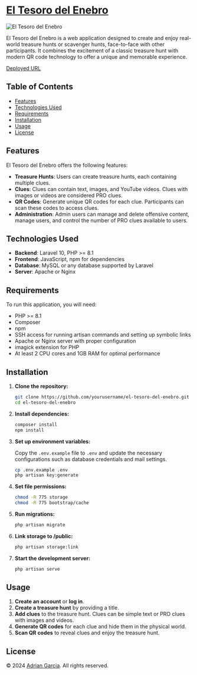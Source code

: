 # [El Tesoro del Enebro](https://enebro.fr.to/)

![El Tesoro del Enebro](https://enebro.fr.to/assets/img/homeImages/landingThumb.png)

El Tesoro del Enebro is a web application designed to create and enjoy real-world treasure hunts or scavenger hunts, face-to-face with other participants. It combines the excitement of a classic treasure hunt with modern QR code technology to offer a unique and memorable experience.

[Deployed URL](https://enebro.fr.to/)

## Table of Contents

- [Features](#features)
- [Technologies Used](#technologies-used)
- [Requirements](#requirements)
- [Installation](#installation)
- [Usage](#usage)
- [License](#license)

## Features

El Tesoro del Enebro offers the following features:

- **Treasure Hunts**: Users can create treasure hunts, each containing multiple clues.
- **Clues**: Clues can contain text, images, and YouTube videos. Clues with images or videos are considered PRO clues.
- **QR Codes**: Generate unique QR codes for each clue. Participants can scan these codes to access clues.
- **Administration**: Admin users can manage and delete offensive content, manage users, and control the number of PRO clues available to users.

## Technologies Used


- **Backend**: Laravel 10, PHP >= 8.1
- **Frontend**: JavaScript, npm for dependencies
- **Database**: MySQL or any database supported by Laravel
- **Server**: Apache or Nginx

## Requirements

To run this application, you will need:

- PHP >= 8.1
- Composer
- npm
- SSH access for running artisan commands and setting up symbolic links
- Apache or Nginx server with proper configuration
- imagick extension for PHP
- At least 2 CPU cores and 1GB RAM for optimal performance

## Installation

1. **Clone the repository:**

    ```sh
    git clone https://github.com/yourusername/el-tesoro-del-enebro.git
    cd el-tesoro-del-enebro
    ```

2. **Install dependencies:**

    ```sh
    composer install
    npm install
    ```

3. **Set up environment variables:**

   Copy the `.env.example` file to `.env` and update the necessary configurations such as database credentials and mail settings.

    ```sh
    cp .env.example .env
    php artisan key:generate
    ```

4. **Set file permissions:**

    ```sh
    chmod -R 775 storage
    chmod -R 775 bootstrap/cache
    ```

5. **Run migrations:**

    ```sh
    php artisan migrate
    ```

6. **Link storage to /public:**

    ```sh
    php artisan storage:link       
    ```

6. **Start the development server:**

    ```sh
    php artisan serve
    ```

## Usage


1. **Create an account** or **log in**.
2. **Create a treasure hunt** by providing a title.
3. **Add clues** to the treasure hunt. Clues can be simple text or PRO clues with images and videos.
4. **Generate QR codes** for each clue and hide them in the physical world.
5. **Scan QR codes** to reveal clues and enjoy the treasure hunt.

## License

© 2024 [Adrian Garcia](https://heyadri.fr.to/). All rights reserved.
